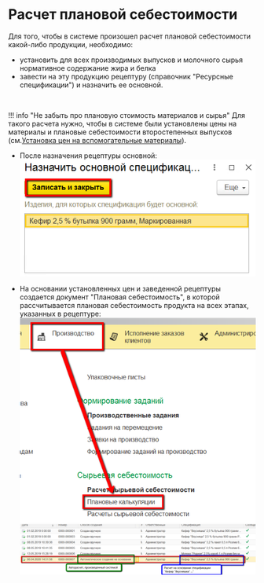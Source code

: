 # Расчет плановой себестоимости


Для того, чтобы в системе произошел расчет плановой себестоимости какой-либо продукции, необходимо:
- установить для всех производимых выпусков и молочного сырья нормативное содержание жира и белка
- завести на эту продукцию рецептуру (справочник "Ресурсные спецификации") и назначить ее основной.

 

!!! info "Не забыть про плановую стоимость материалов и сырья"
    Для такого расчета нужно, чтобы в системе были установлены цены на материалы и плановые себестоимости второстепенных выпусков (см.[Установка цен на вспомогательные материалы](../SettingCostOfMaterials/SettingCostOfMaterials.md)).



-   После назначения рецептуры основной:  
    ![](CalculationPlannedCost.assets/drex_raschet_planovoj_sebestoimosti_custom.png)

-   На основании установленных цен и заведенной рецептуры создается документ "Плановая себестоимость", в которой рассчитывается плановая себестоимость продукта на всех этапах, указанных в рецептуре:  
    ![](CalculationPlannedCost.assets/drex_raschet_planovoj_sebestoimosti_custom_2.png)  
    ![](CalculationPlannedCost.assets/drex_raschet_planovoj_sebestoimosti_custom_3.png)